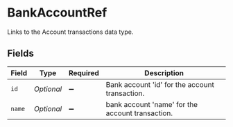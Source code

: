 # BankAccountRef

Links to the Account transactions data type.


## Fields

| Field                                            | Type                                             | Required                                         | Description                                      |
| ------------------------------------------------ | ------------------------------------------------ | ------------------------------------------------ | ------------------------------------------------ |
| `id`                                             | *Optional<String>*                               | :heavy_minus_sign:                               | Bank account 'id' for the account transaction.   |
| `name`                                           | *Optional<String>*                               | :heavy_minus_sign:                               | bank account 'name' for the account transaction. |